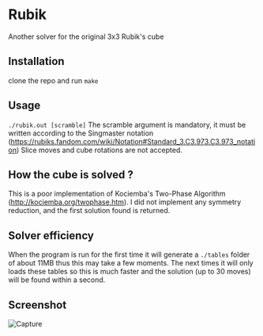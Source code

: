 # Rubik
Another solver for the original 3x3 Rubik's cube

## Installation
clone the repo and run `make`

## Usage
`./rubik.out [scramble]`
The scramble argument is mandatory, it must be written according to the Singmaster notation (https://rubiks.fandom.com/wiki/Notation#Standard_3.C3.973.C3.973_notation)
Slice moves and cube rotations are not accepted.

## How the cube is solved ?
This is a poor implementation of Kociemba's Two-Phase Algorithm (http://kociemba.org/twophase.htm).
I did not implement any symmetry reduction, and the first solution found is returned.

## Solver efficiency
When the program is run for the first time it will generate a `./tables` folder of about 11MB thus this may take a few moments.
The next times it will only loads these tables so this is much faster and the solution (up to 30 moves) will be found within a second.

## Screenshot
![Capture](https://user-images.githubusercontent.com/61255495/166245991-1c72cbd0-db27-46f3-8d85-0dd677180b00.PNG)

